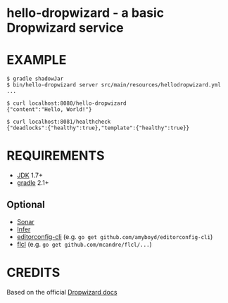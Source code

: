 # hello-dropwizard - a basic Dropwizard service

# EXAMPLE

```
$ gradle shadowJar
$ bin/hello-dropwizard server src/main/resources/hellodropwizard.yml
...

$ curl localhost:8080/hello-dropwizard
{"content":"Hello, World!"}

$ curl localhost:8081/healthcheck
{"deadlocks":{"healthy":true},"template":{"healthy":true}}
```

# REQUIREMENTS

* [JDK](http://www.oracle.com/technetwork/java/javase/downloads/index.html) 1.7+
* [gradle](http://gradle.org/) 2.1+

## Optional

* [Sonar](http://www.sonarqube.org/)
* [Infer](http://fbinfer.com/)
* [editorconfig-cli](https://github.com/amyboyd/editorconfig-cli) (e.g. `go get github.com/amyboyd/editorconfig-cli`)
* [flcl](https://github.com/mcandre/flcl) (e.g. `go get github.com/mcandre/flcl/...`)

# CREDITS

Based on the official [Dropwizard docs](http://www.dropwizard.io/0.7.1/docs/getting-started.html)
